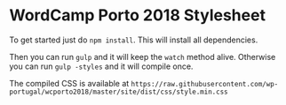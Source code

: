 # WordCamp Porto 2018 Stylesheet
To get started just do `npm install`. This will install all dependencies.

Then you can run `gulp` and it will keep the `watch` method alive. Otherwise you can run `gulp -styles` and it will compile once.

The compiled CSS is available at `https://raw.githubusercontent.com/wp-portugal/wcporto2018/master/site/dist/css/style.min.css`